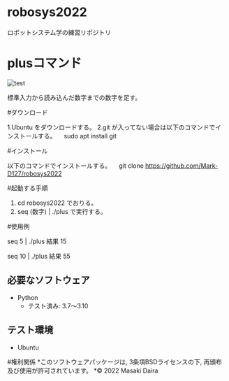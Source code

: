 # robosys2022
ロボットシステム学の練習リポジトリ

# plusコマンド
![test](https://github.com/Mark-D127/robosys2022/actions/workflows/test.yml/badge.svg)

標準入力から読み込んだ数字までの数字を足す。

#ダウンロード

1.Ubuntu をダウンロードする。
2.git が入ってない場合は以下のコマンドでインストールする。
　sudo apt install git

#インストール

以下のコマンドでインストールする。
　git clone https://github.com/Mark-D127/robosys2022 

#起動する手順
1. cd robosys2022 でおりる。
2. seq (数字) | ./plus で実行する。

#使用例

seq 5 | ./plus
結果
15

seq 10 | ./plus
結果
55

## 必要なソフトウェア
* Python
  * テスト済み: 3.7～3.10

## テスト環境
* Ubuntu

#権利関係
*このソフトウェアパッケージは, 3条項BSDライセンスの下, 再頒布及び使用が許可されています。
*© 2022 Masaki Daira
